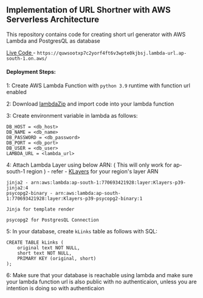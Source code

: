 
## Implementation of URL Shortner with AWS Serverless Architecture

This repository contains code for creating short url generator with AWS Lambda and PostgresQL as database

[Live Code ](https://quwsootxp7c2yorf4ft6v3wpte0kjbsj.lambda-url.ap-south-1.on.aws) - `https://quwsootxp7c2yorf4ft6v3wpte0kjbsj.lambda-url.ap-south-1.on.aws/`


#### Deployment Steps:

1: Create AWS Lambda Function with `python 3.9` runtime with function url enabled

2: Download [lambdaZip](https://d32r8fal0p61y.cloudfront.net/shortURL.zip) and import code into your lambda function

3: Create environment variable in lambda as follows:
```
DB_HOST = <db_host>
DB_NAME = <db_name>
DB_PASSWORD = <db_password>
DB_PORT = <db_port>
DB_USER = <db_user>
LAMBDA_URL = <lambda_url>
```

4: Attach Lambda Layer using below ARN: ( This will only work for ap-south-1 region ) - refer - [KLayers](https://github.com/keithrozario/Klayers/tree/master/deployments/python3.9) for your region's layer ARN
```
jinja2 - arn:aws:lambda:ap-south-1:770693421928:layer:Klayers-p39-jinja2:4
psycopg2-binary - arn:aws:lambda:ap-south-1:770693421928:layer:Klayers-p39-psycopg2-binary:1
```
`Jinja for template render`

`psycopg2 for PostgresQL Connection`

5: In your database, create `kLinks` table as follows with SQL:
```
CREATE TABLE kLinks (
    original text NOT NULL,
    short text NOT NULL,
    PRIMARY KEY (original, short)
);
```

6: Make sure that your database is reachable using lambda and make sure your lambda function url is also public with no authenticaion, unless you are intention is doing so with authenticaion
